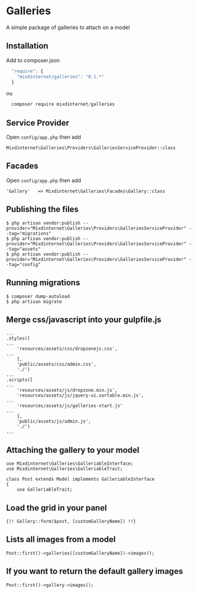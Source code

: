 # Galleries
A simple package of galleries to attach on a model

## Installation

Add to composer.json

```js
  "require": {
    "mixdinternet/galleries": "0.1.*"
  }
```

ou

```js
  composer require mixdinternet/galleries
```

## Service Provider

Open `config/app.php` then add

`Mixdinternet\Galleries\Providers\GalleriesServiceProvider::class`

## Facades

Open `config/app.php` then add

`'Gallery'   => Mixdinternet\Galleries\Facades\Gallery::class`

## Publishing the files

```
$ php artisan vendor:publish --provider="Mixdinternet\Galleries\Providers\GalleriesServiceProvider" --tag="migrations"
$ php artisan vendor:publish --provider="Mixdinternet\Galleries\Providers\GalleriesServiceProvider" --tag="assets"
$ php artisan vendor:publish --provider="Mixdinternet\Galleries\Providers\GalleriesServiceProvider" --tag="config"
```

## Running migrations

```
$ composer dump-autoload
$ php artisan migrate
```

## Merge css/javascript into your gulpfile.js

```
...
.styles([
...
	'resources/assets/css/dropzonejs.css',
...
	],
	'public/assets/css/admin.css',
	'./')
...
.scripts([
...
	'resources/assets/js/dropzone.min.js',
	'resources/assets/js/jquery-ui.sortable.min.js',
...
    'resources/assets/js/galleries-start.js'
...
	],
    'public/assets/js/admin.js',
    './')
...    
```

## Attaching the gallery to your model

```
use Mixdinternet\Galleries\GalleriableInterface;
use Mixdinternet\Galleries\GalleriableTrait;

class Post extends Model implements GalleriableInterface
{
    use GalleriableTrait;
```

## Load the grid in your panel

```
{!! Gallery::form($post, [customGalleryName]) !!}
```

## Lists all images from a model

```
Post::first()->galleries([customGalleryName])->images();
```

## If you want to return the default gallery images

```
Post::first()->gallery->images();
```
